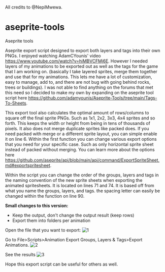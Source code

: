 All credits to @NepiMwewa.

# aseprite-tools
Aseprite tools

Aseprite export script designed to export both layers and tags into their own PNGs. I enjoyed watching AdamCYounis' video https://www.youtube.com/watch?v=hiMBVCFMj6E. 
However I needed layers of my animations to be exported out as well as the tags for the game that I am working on. (basically I take layered sprites, merge them together and use that for my animations. This lets me have a lot of customization, easy to manage, add to, and there are not bug with going behind rocks, trees or buildings).
I was not able to find anything on the forums that met this need so I decided to make my own by expanding on the aseprite tool script here https://github.com/adamyounis/Aseprite-Tools/tree/main/Tags-To-Sheets.

This export tool also calculates the optimal amount of rows/columns to square off the final sprite PNGs. Such as 1x1, 2x2, 3x3, 4x4 sprites and so forth. This keeps the width or height from being in tens of thousands of pixels. It also does not merge duplicate sprites like packed does. If you need packed with merge or a different sprite layout, you can simple enable it on line 6.
Within the first function you can change various export options that you need for your specific case. Such as only horizontal sprite sheet instead of packed without merging. You can learn more about the options here https://github.com/aseprite/api/blob/main/api/command/ExportSpriteSheet.md#exportspritesheet.

Within the script you can change the order of the groups, layers and tags in the naming convention of the new sprite sheets when exporting the animated spritesheets. It is located on lines 71 and 74. It is based off from what you name the groups, layers, and tags. the spacing letter can easily be changed within the function on line 90.

**Small changes to this version:**
- Keep the output, don't change the output result (keep rows)
- Export them into folders per animation

Open the file that you want to export:
![1](https://user-images.githubusercontent.com/17126294/171528492-407cc994-bf04-40e4-99c7-1f9fcc80bf61.PNG)

Go to File>Scripts>Animation Export Groups, Layers & Tags>Export Animations.
![2](https://user-images.githubusercontent.com/17126294/171528497-f48d50e7-0138-4ffb-b9a2-0871090e4ec0.PNG)

See the results
![3](https://user-images.githubusercontent.com/17126294/171528504-3fd6271b-7a89-4998-8495-6ee85e94098e.PNG)

Hope this export script can be useful for others as well.
